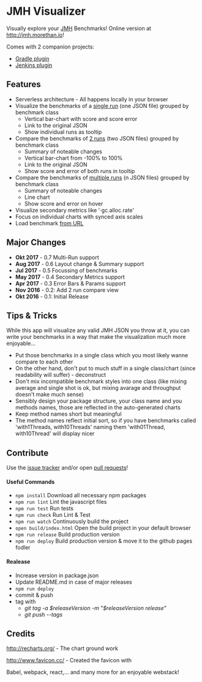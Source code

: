 # JMH Visualizer

Visually explore your [JMH](http://openjdk.java.net/projects/code-tools/jmh/) Benchmarks! Online version at http://jmh.morethan.io!

Comes with 2 companion projects:
- [Gradle plugin](https://github.com/jzillmann/gradle-jmh-report)
- [Jenkins plugin](https://github.com/jenkinsci/jmh-report-plugin)

## Features

- Serverless architecture - All happens locally in your browser
- Visualize the benchmarks of a [single run](http://jmh.morethan.io/#singleRunExample) (one JSON file) grouped by benchmark class
  - Vertical bar-chart with score and score error 
  - Link to the original JSON
  - Show individual runs as tooltip
- Compare the benchmarks of [2 runs](http://jmh.morethan.io/#twoRunsExample) (two JSON files) grouped by benchmark class
  - Summary of noteable changes
  - Vertical bar-chart from -100% to 100%
  - Link to the original JSON
  - Show score and error of both runs in tooltip
- Compare the benchmarks of [multiple runs](http://jmh.morethan.io/#multiRunExample) (n JSON files) grouped by benchmark class
  - Summary of noteable changes
  - Line chart
  - Show score and error on hover
- Visualize secondary metrics like '·gc.alloc.rate'
- Focus on individual charts with synced axis scales
- Load benchmark [from URL](http://jmh.morethan.io?soure=https://gist.githubusercontent.com/echeipesh/b555da8d12c79b65a5f58c98aed0be69/raw/9e71a0dfe0f0e8f5f35eed76041cfe6637c77289/jmh-raster-non-optimized.json)

## Major Changes

- **Okt 2017** - 0.7 Multi-Run support
- **Aug 2017** - 0.6 Layout change & Summary support
- **Jul 2017** - 0.5 Focussing of benchmarks
- **May 2017** - 0.4 Secondary Metrics support
- **Apr 2017** - 0.3 Error Bars & Params support
- **Nov 2016** - 0.2: Add 2 run compare view
- **Okt 2016** - 0.1: Initial Release

## Tips & Tricks

While this app will visualize any valid JMH JSON you throw at it, you can write your benchmarks in a way that make the visualization much more enjoyable...

- Put those benchmarks in a single class which you most likely wanne compare to each other
- On the other hand, don't put to much stuff in a single class/chart (since readability will suffer) - deconstruct
- Don't mix incompatible benchmark styles into one class (like mixing average and single shot is ok, but mixing avarage and throughput doesn't make much sense)
- Sensibly design your package structure, your class name and you methods names, those are reflected in the auto-generated charts
- Keep method names short but meaningful
- The method names reflect initial sort, so if you have benchmarks called 'with1Threads, with10Threads' naming them 'with01Thread, with10Thread' will display nicer


## Contribute

Use the [issue tracker](https://github.com/jzillmann/jmh-visualizer/issues) and/or open [pull requests](https://github.com/jzillmann/jmh-visualizer/pulls)!

#### Useful Commands

- ```npm install``` Download all necessary npm packages
- ```npm run lint``` Lint the javascript files
- ```npm run test``` Run tests
- ```npm run check``` Run Lint & Test
- ```npm run watch``` Continuously build the project
- ```open build/index.html``` Open the build project in your default browser
- ```npm run release``` Build production version
- ```npm run deploy``` Build production version & move it to the github pages fodler

#### Realease
- Increase version in package.json
- Update README.md in case of major releases
- ```npm run deploy```
- commit & push
- tag with
  - _git tag -a $releaseVersion -m "$releaseVersion release"_
  - _git push --tags_

## Credits

http://recharts.org/ - The chart ground work

http://www.favicon.cc/ - Created the favicon with

Babel, webpack, react,... and many more for an enjoyable webstack!
